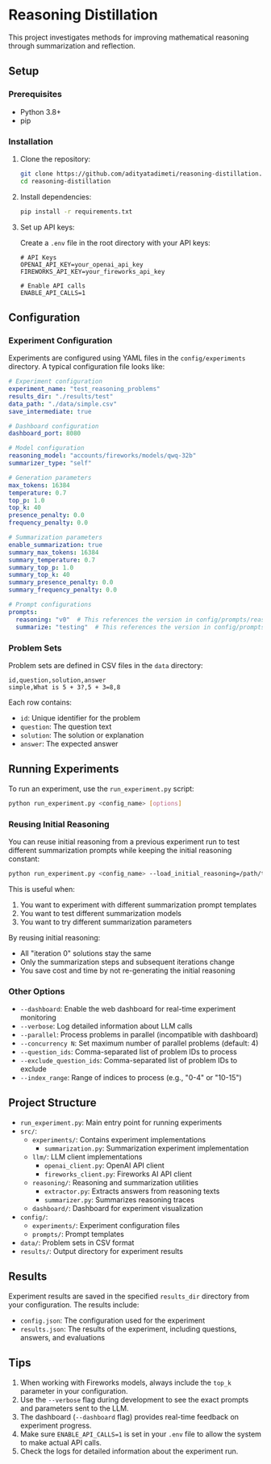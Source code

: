# Reasoning Distillation

This project investigates methods for improving mathematical reasoning through summarization and reflection.

## Setup

### Prerequisites

- Python 3.8+
- pip

### Installation

1. Clone the repository:
   ```bash
   git clone https://github.com/adityatadimeti/reasoning-distillation.git
   cd reasoning-distillation
   ```

2. Install dependencies:
   ```bash
   pip install -r requirements.txt
   ```

3. Set up API keys:
   
   Create a `.env` file in the root directory with your API keys:
   ```
   # API Keys
   OPENAI_API_KEY=your_openai_api_key
   FIREWORKS_API_KEY=your_fireworks_api_key
   
   # Enable API calls
   ENABLE_API_CALLS=1
   ```

## Configuration

### Experiment Configuration

Experiments are configured using YAML files in the `config/experiments` directory. A typical configuration file looks like:

```yaml
# Experiment configuration
experiment_name: "test_reasoning_problems"
results_dir: "./results/test"
data_path: "./data/simple.csv"
save_intermediate: true

# Dashboard configuration
dashboard_port: 8080

# Model configuration
reasoning_model: "accounts/fireworks/models/qwq-32b"
summarizer_type: "self"

# Generation parameters
max_tokens: 16384
temperature: 0.7
top_p: 1.0
top_k: 40
presence_penalty: 0.0
frequency_penalty: 0.0

# Summarization parameters
enable_summarization: true
summary_max_tokens: 16384
summary_temperature: 0.7
summary_top_p: 1.0
summary_top_k: 40
summary_presence_penalty: 0.0
summary_frequency_penalty: 0.0

# Prompt configurations
prompts:
  reasoning: "v0"  # This references the version in config/prompts/reasoning.yaml
  summarize: "testing"  # This references the version in config/prompts/summarize.yaml
```

### Problem Sets

Problem sets are defined in CSV files in the `data` directory:

```csv
id,question,solution,answer
simple,What is 5 + 3?,5 + 3=8,8
```

Each row contains:
- `id`: Unique identifier for the problem
- `question`: The question text
- `solution`: The solution or explanation
- `answer`: The expected answer

## Running Experiments

To run an experiment, use the `run_experiment.py` script:

```bash
python run_experiment.py <config_name> [options]
```

### Reusing Initial Reasoning

You can reuse initial reasoning from a previous experiment run to test different summarization prompts while keeping the initial reasoning constant:

```bash
python run_experiment.py <config_name> --load_initial_reasoning=/path/to/previous_results.json
```

This is useful when:
1. You want to experiment with different summarization prompt templates
2. You want to test different summarization models
3. You want to try different summarization parameters

By reusing initial reasoning:
- All "iteration 0" solutions stay the same
- Only the summarization steps and subsequent iterations change
- You save cost and time by not re-generating the initial reasoning

### Other Options

- `--dashboard`: Enable the web dashboard for real-time experiment monitoring
- `--verbose`: Log detailed information about LLM calls
- `--parallel`: Process problems in parallel (incompatible with dashboard)
- `--concurrency N`: Set maximum number of parallel problems (default: 4) 
- `--question_ids`: Comma-separated list of problem IDs to process
- `--exclude_question_ids`: Comma-separated list of problem IDs to exclude
- `--index_range`: Range of indices to process (e.g., "0-4" or "10-15")

## Project Structure

- `run_experiment.py`: Main entry point for running experiments
- `src/`:
  - `experiments/`: Contains experiment implementations
    - `summarization.py`: Summarization experiment implementation
  - `llm/`: LLM client implementations
    - `openai_client.py`: OpenAI API client
    - `fireworks_client.py`: Fireworks AI API client
  - `reasoning/`: Reasoning and summarization utilities
    - `extractor.py`: Extracts answers from reasoning texts
    - `summarizer.py`: Summarizes reasoning traces
  - `dashboard/`: Dashboard for experiment visualization
- `config/`:
  - `experiments/`: Experiment configuration files
  - `prompts/`: Prompt templates
- `data/`: Problem sets in CSV format
- `results/`: Output directory for experiment results

## Results

Experiment results are saved in the specified `results_dir` directory from your configuration. The results include:

- `config.json`: The configuration used for the experiment
- `results.json`: The results of the experiment, including questions, answers, and evaluations

## Tips

1. When working with Fireworks models, always include the `top_k` parameter in your configuration.
2. Use the `--verbose` flag during development to see the exact prompts and parameters sent to the LLM.
3. The dashboard (`--dashboard` flag) provides real-time feedback on experiment progress.
4. Make sure `ENABLE_API_CALLS=1` is set in your `.env` file to allow the system to make actual API calls.
5. Check the logs for detailed information about the experiment run.
